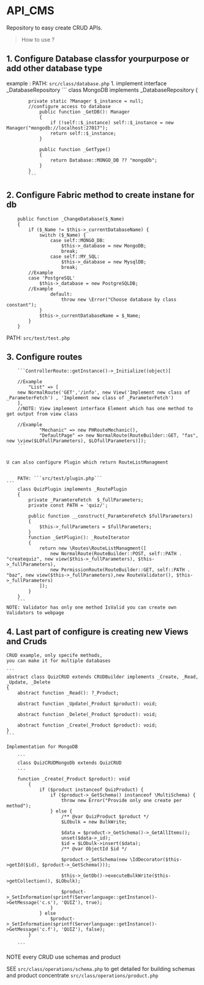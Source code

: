 # API_CMS
Repository to easy create CRUD APIs.

> How to use ?

## 1. Configure Database classfor yourpurpose or add other database type 
example :
    PATH: ```src/class/database.php```
        1. implement interface _DatabaseRepository
            ```
            class MongoDB implements _DatabaseRepository
            {

            private static ?Manager $_instance = null;
            //configure access to database 
                public function _GetDB(): Manager
                {
                    if (!self::$_instance) self::$_instance = new Manager("mongodb://localhost:27017");
                    return self::$_instance;
                }
            
                public function _GetType()
                {
                    return Database::MONGO_DB ?? "mongoDb";
                }
            }
            ```

## 2. Configure Fabric method to create instane for db 

        public function _ChangeDatabase($_Name)
        {
            if ($_Name != $this->_currentDatabaseName) {
                switch ($_Name) {
                    case self::MONGO_DB:
                        $this->_database = new MongoDB;
                        break;
                    case self::MY_SQL:
                        $this->_database = new MysqlDB;
                        break;
            //Example
            case 'PostgreSQL'
                $this->_database = new PostgreSQLDB;
            //Example
                    default:
                        throw new \Error("Choose database by class constant");
                }
                $this->_currentDatabaseName = $_Name;
            }
        }


PATH: ```src/test/test.php```
## 3. Configure routes

        ```ControllerRoute::getInstance()->_Initialize((object)[
            
        //Example
            "List" => [
        new NormalRoute('GET','/info', new View('Implement new class of _ParameterFetch') , 'Implement new class of _ParameterFetch')
        ],
        //NOTE: View implement interface Element which has one method to get output from view class 

        //Example
                "Mechanic" => new PHRouteMechanic(),
                "DefaultPage" => new NormalRoute(RouteBuilder::GET, "fas", new \view($LOfullParameters), $LOfullParameters)]);
        ```


    U can also configure Plugin which return RouteListManagment


        PATH: ```src/test/plugin.php```
    ```
        class QuizPlugin implements _RoutePlugin
        {
            private _ParamtereFetch  $_fullParameters;
            private const PATH = 'quiz/';

            public function __construct(_ParamtereFetch $fullParameters)
            {
                $this->_fullParameters = $fullParameters;
            }
            function _GetPlugin(): _RouteIterator
            {
                return new \Routes\RouteListManagment([
                    new NormalRoute(RouteBuilder::POST, self::PATH . "createquiz", new view($this->_fullParameters), $this->_fullParameters),
                    new PermissionRoute(RouteBuilder::GET, self::PATH . "baz", new view($this->_fullParameters),new RouteValidator(), $this->_fullParameters)
                ]);
            }
        }
        ```
    NOTE: Validator has only one method IsValid you can create own Validators to webpage

## 4. Last part of configure is creating new Views and Cruds 

    CRUD example, only specife methods,
    you can make it for multiple databases

    ```
    abstract class QuizCRUD extends CRUDBuilder implements _Create, _Read, _Update, _Delete
    {
        abstract function _Read(): ?_Product;

        abstract function _Update(_Product $product): void;

        abstract function _Delete(_Product $product): void;

        abstract function _Create(_Product $product): void;
    }
    ```

    Implementation for MongoDB

        ```
        class QuizCRUDMongoDb extends QuizCRUD
        ...

        function _Create(_Product $product): void
            {
                if ($product instanceof QuizProduct) {
                    if ($product->_GetSchema() instanceof \MultiSchema) {
                        throw new Error("Provide only one create per method");
                    } else {
                        /** @var QuizProduct $product */
                        $LObulk = new BulkWrite;

                        $data = $product->_GetSchema()->_GetAllItems();
                        unset($data->_id);
                        $id = $LObulk->insert($data);
                        /** @var ObjectId $id */

                        $product->_SetSchema(new \IdDecorator($this->getId($id), $product->_GetSchema()));

                        $this->_GetDb()->executeBulkWrite($this->getCollection(), $LObulk);

                        $product->_SetInformation(sprintf(Serverlanguage::getInstance()->GetMessage('c.s'), 'QUIZ'), true);
                    }
                } else
                    $product->_SetInformation(sprintf(Serverlanguage::getInstance()->GetMessage('c.f'), 'QUIZ'), false);
            }

        ```


NOTE every CRUD use schemas and product 

SEE ```src/class/operations/schema.php``` to get detailed for building schemas and product concentrate ```src/class/operations/product.php```
